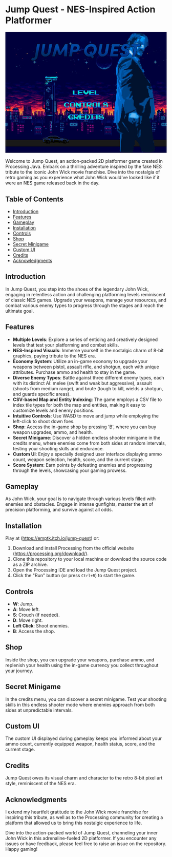 # Jump Quest - NES-Inspired Action Platformer

![Jump Quest Banner](banner.jpg)

Welcome to Jump Quest, an action-packed 2D platformer game created in Processing Java. Embark on a thrilling adventure inspired by the fake NES tribute to the iconic John Wick movie franchise. Dive into the nostalgia of retro gaming as you experience what John Wick would've looked like if it were an NES game released back in the day.

## Table of Contents

- [Introduction](#introduction)
- [Features](#features)
- [Gameplay](#gameplay)
- [Installation](#installation)
- [Controls](#controls)
- [Shop](#shop)
- [Secret Minigame](#secret-minigame)
- [Custom UI](#custom-ui)
- [Credits](#credits)
- [Acknowledgments](#acknowledgments)

## Introduction

In Jump Quest, you step into the shoes of the legendary John Wick, engaging in relentless action and challenging platforming levels reminiscent of classic NES games. Upgrade your weapons, manage your resources, and combat various enemy types to progress through the stages and reach the ultimate goal.

## Features

- **Multiple Levels**: Explore a series of enticing and creatively designed levels that test your platforming and combat skills.
- **NES-Inspired Visuals**: Immerse yourself in the nostalgic charm of 8-bit graphics, paying tribute to the NES era.
- **Economy System**: Utilize an in-game economy to upgrade your weapons between pistol, assault rifle, and shotgun, each with unique attributes. Purchase ammo and health to stay in the game.
- **Diverse Enemy Types**: Battle against three different enemy types, each with its distinct AI: melee (swift and weak but aggressive), assault (shoots from medium range), and brute (tough to kill, wields a shotgun, and guards specific areas).
- **CSV-based Map and Entity Indexing**: The game employs a CSV file to index tile types for both the map and entities, making it easy to customize levels and enemy positions.
- **Intuitive Controls**: Use WASD to move and jump while employing the left-click to shoot down foes.
- **Shop**: Access the in-game shop by pressing 'B', where you can buy weapon upgrades, ammo, and health.
- **Secret Minigame**: Discover a hidden endless shooter minigame in the credits menu, where enemies come from both sides at random intervals, testing your shooting skills and endurance.
- **Custom UI**: Enjoy a specially designed user interface displaying ammo count, weapon selection, health, score, and the current stage.
- **Score System**: Earn points by defeating enemies and progressing through the levels, showcasing your gaming prowess.

## Gameplay

As John Wick, your goal is to navigate through various levels filled with enemies and obstacles. Engage in intense gunfights, master the art of precision platforming, and survive against all odds.

## Installation

Play at (https://emptk.itch.io/jump-quest) or:
1. Download and install Processing from the official website (https://processing.org/download/).
2. Clone this repository to your local machine or download the source code as a ZIP archive.
3. Open the Processing IDE and load the Jump Quest project.
4. Click the "Run" button (or press `Ctrl+R`) to start the game.

## Controls

- **W**: Jump.
- **A**: Move left.
- **S**: Crouch (if needed).
- **D**: Move right.
- **Left Click**: Shoot enemies.
- **B**: Access the shop.

## Shop

Inside the shop, you can upgrade your weapons, purchase ammo, and replenish your health using the in-game currency you collect throughout your journey.

## Secret Minigame

In the credits menu, you can discover a secret minigame. Test your shooting skills in this endless shooter mode where enemies approach from both sides at unpredictable intervals.

## Custom UI

The custom UI displayed during gameplay keeps you informed about your ammo count, currently equipped weapon, health status, score, and the current stage.

## Credits

Jump Quest owes its visual charm and character to the retro 8-bit pixel art style, reminiscent of the NES era.

## Acknowledgments

I extend my heartfelt gratitude to the John Wick movie franchise for inspiring this tribute, as well as to the Processing community for creating a platform that allowed us to bring this nostalgic experience to life.

Dive into the action-packed world of Jump Quest, channeling your inner John Wick in this adrenaline-fueled 2D platformer. If you encounter any issues or have feedback, please feel free to raise an issue on the repository. Happy gaming!
